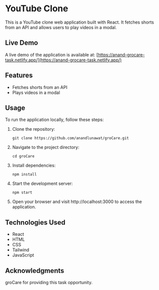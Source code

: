 # YouTube Clone

This is a YouTube clone web application built with React. It fetches shorts from an API and allows users to play videos in a modal.

## Live Demo

A live demo of the application is available at: [https://anand-grocare-task.netlify.app/](https://anand-grocare-task.netlify.app/)

## Features

- Fetches shorts from an API
- Plays videos in a modal

## Usage

To run the application locally, follow these steps:

1. Clone the repository:

   ```shell
   git clone https://github.com/anandlunawat/groCare.git
2. Navigate to the project directory: 
    ```shell 
    cd groCare
3. Install dependencies:
    ```shell
    npm install
4. Start the development server:
    ```shell
    npm start
5. Open your browser and visit http://localhost:3000 to access the application.

## Technologies Used
- React
- HTML
- CSS
- Tailwind
- JavaScript

## Acknowledgments
groCare for providing this task opportunity.

  
    
    
